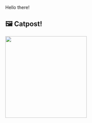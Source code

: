 Hello there!



## 🖼️ Catpost!

<sub>
    <img src="https://cdn2.thecatapi.com/images/biv.jpg" height="256">
</sub>

